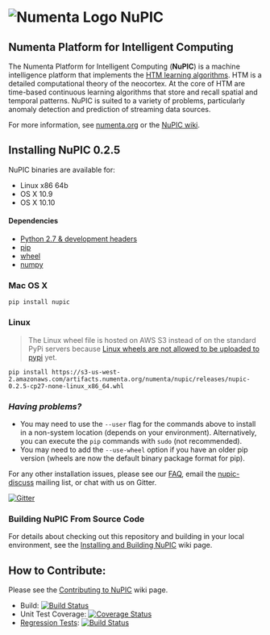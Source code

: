 # ![Numenta Logo](http://numenta.org/images/numenta-icon128.png) NuPIC

## Numenta Platform for Intelligent Computing

The Numenta Platform for Intelligent Computing (**NuPIC**) is a machine intelligence platform that implements the [HTM learning algorithms](http://numenta.com/learn/hierarchical-temporal-memory-white-paper.html). HTM is a detailed computational theory of the neocortex. At the core of HTM are time-based continuous learning algorithms that store and recall spatial and temporal patterns. NuPIC is suited to a variety of problems, particularly anomaly detection and prediction of streaming data sources.

For more information, see [numenta.org](http://numenta.org) or the [NuPIC wiki](https://github.com/numenta/nupic/wiki).

## Installing NuPIC 0.2.5

NuPIC binaries are available for:

- Linux x86 64b
- OS X 10.9
- OS X 10.10

#### Dependencies

- [Python 2.7 & development headers](https://docs.python.org/devguide/setup.html#build-dependencies)
- [pip](https://pypi.python.org/pypi/pip)
- [wheel](http://pythonwheels.com)
- [numpy](http://www.numpy.org/)

### Mac OS X

    pip install nupic

### Linux

> The Linux wheel file is hosted on AWS S3 instead of on the standard PyPi servers because [Linux wheels are not allowed to be uploaded to pypi](https://bitbucket.org/pypa/pypi-metadata-formats/issue/15/enhance-the-platform-tag-definition-for) yet.

    pip install https://s3-us-west-2.amazonaws.com/artifacts.numenta.org/numenta/nupic/releases/nupic-0.2.5-cp27-none-linux_x86_64.whl


### _Having problems?_

- You may need to use the `--user` flag for the commands above to install in a non-system location (depends on your environment). Alternatively, you can execute the `pip` commands with `sudo` (not recommended).
- You may need to add the `--use-wheel` option if you have an older pip version (wheels are now the default binary package format for pip).

For any other installation issues, please see our [FAQ](https://github.com/numenta/nupic/wiki/FAQ), email the [nupic-discuss](http://lists.numenta.org/mailman/listinfo/nupic_lists.numenta.org) mailing list, or chat with us on Gitter.

[![Gitter](https://img.shields.io/badge/gitter-join_chat-blue.svg?style=flat)](https://gitter.im/numenta/public?utm_source=badge)

### Building NuPIC From Source Code

For details about checking out this repository and building in your local environment, see the [Installing and Building NuPIC](https://github.com/numenta/nupic/wiki/Installing-and-Building-NuPIC) wiki page.

## How to Contribute:

 Please see the [Contributing to NuPIC](https://github.com/numenta/nupic/wiki/Contributing-to-NuPIC) wiki page.

 * Build: [![Build Status](https://travis-ci.org/numenta/nupic.png?branch=master)](https://travis-ci.org/numenta/nupic)
 * Unit Test Coverage: [![Coverage Status](https://coveralls.io/repos/numenta/nupic/badge.png?branch=master)](https://coveralls.io/r/numenta/nupic?branch=master)
 * [Regression Tests](https://github.com/numenta/nupic.regression): [![Build Status](https://travis-ci.org/numenta/nupic.regression.svg?branch=master)](https://travis-ci.org/numenta/nupic.regression)
